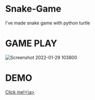 # Snake-Game
I've made snake game with python turtle

# GAME PLAY

![Screenshot 2022-01-29 103800](https://user-images.githubusercontent.com/74828364/151652359-baaaebd5-3db5-4b81-a85a-84104adf41b3.png)

# DEMO
<a href="https://replit.com/@MertSaygl/mainpy#main.py">Click me!<\a>

